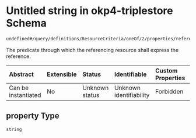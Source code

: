 # Untitled string in okp4-triplestore Schema

```txt
undefined#/query/definitions/ResourceCriteria/oneOf/2/properties/referenced/properties/property
```

The predicate through which the referencing resource shall express the reference.

| Abstract            | Extensible | Status         | Identifiable            | Custom Properties | Additional Properties | Access Restrictions | Defined In                                                                     |
| :------------------ | :--------- | :------------- | :---------------------- | :---------------- | :-------------------- | :------------------ | :----------------------------------------------------------------------------- |
| Can be instantiated | No         | Unknown status | Unknown identifiability | Forbidden         | Allowed               | none                | [okp4-triplestore.json\*](schema/okp4-triplestore.json "open original schema") |

## property Type

`string`
